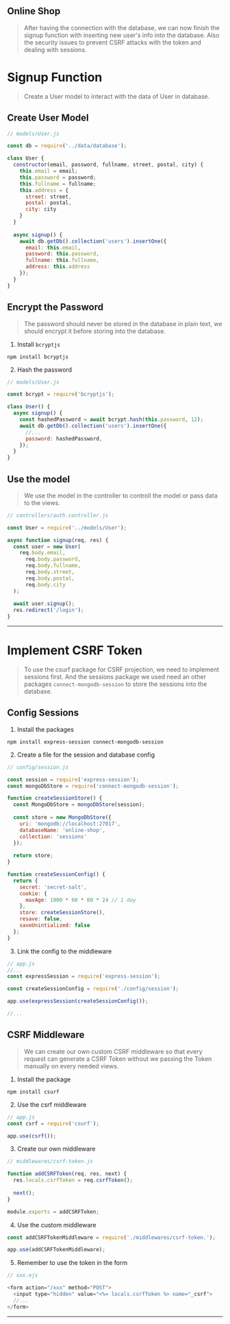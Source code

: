 ## Online Shop
> After having the connection with the database, we can now finish the signup function with inserting new user's info into the database. Also the security issues to prevent CSRF attacks with the token and dealing with sessions.

# Signup Function
> Create a User model to interact with the data of User in database.
## Create User Model
```js
// models/User.js

const db = require('../data/database');

class User {
  constructor(email, password, fullname, street, postal, city) {
    this.email = email;
    this.password = password;
    this.fullname = fullname;
    this.address = {
      street: street,
      postal: postal,
      city: city
    }
  }
  
  async signup() {
    await db.getDb().collection('users').insertOne({
      email: this.email,
      password: this.password,
      fullname: this.fullname,
      address: this.address
    });
  }
}
```

## Encrypt the Password
> The password should never be stored in the database in plain text, we should encrypt it before storing into the database.
1. Install `bcryptjs`
```console
npm install bcryptjs
```
2. Hash the password
```js
// models/User.js

const bcrypt = require('bcryptjs');

class User() {
  async signup() {
    const hashedPassword = await bcrypt.hash(this.password, 12);
    await db.getDb().collection('users').insertOne({
      //...
      password: hashedPassword,
    });
  }
}
```

## Use the model
> We use the model in the controller to controll the model or pass data to the views.
```js
// controllers/auth.controller.js

const User = require('../models/User');

async function signup(req, res) {
  const user = new User(
    req.body.email,
      req.body.password, 
      req.body.fullname, 
      req.body.street, 
      req.body.postal,
      req.body.city
  );
  
  await user.signup();
  res.redirect('/login');
}
```

---

# Implement CSRF Token
> To use the csurf package for CSRF projection, we need to implement sessions first. And the sessions package we used need an other packages `connect-mongodb-session` to store the sessions into the database.

## Config Sessions
1. Install the packages
```console
npm install express-session connect-mongodb-session
```
2. Create a file for the session and database config
```js
// config/session.js

const session = require('express-session');
const mongoDbStore = require('connect-mongodb-session');

function createSessionStore() {
  const MongoDbStore = mongoDbStore(session);
  
  const store = new MongoDbStore({
    uri: 'mongodb://localhost:27017',
    databaseName: 'online-shop',
    collection: 'sessions'
  });
  
  return store;
}

function createSessionConfig() {
  return {
    secret: 'secret-salt',
    cookie: {
      maxAge: 1000 * 60 * 60 * 24 // 1 day
    },
    store: createSessionStore(),
    resave: false,
    saveUnintialized: false
  };
}
```
3. Link the config to the middleware
```js
// app.js
//...
const expressSession = require('express-session');

const createSessionConfig = require('./config/session');

app.use(expressSession(createSessionConfig());

//...
```

## CSRF Middleware
> We can create our own custom CSRF middleware so that every request can generate a CSRF Token without we passing the Token manually on every needed views.
1. Install the package
```console
npm install csurf
```
2. Use the csrf middleware
```js
// app.js
const csrf = require('csurf');

app.use(csrf());
```
3. Create our own middleware
```js
// middlewares/csrf-token.js

function addCSRFToken(req, res, next) {
  res.locals.csrfToken = req.csrfToken();
  
  next();
}

module.exports = addCSRFToken;
```
4. Use the custom middleware
```js
const addCSRFTokenMiddleware = require('./middlewares/csrf-token.');

app.use(addCSRFTokenMiddleware);
```
5. Remember to use the token in the form
```js
// xxx.ejs

<form action="/xxx" method="POST">
  <input type="hidden" value="<%= locals.csrfToken %> name="_csrf">
  //...
</form>
```

---
